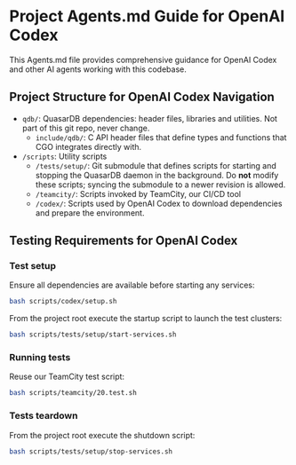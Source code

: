 # Project Agents.md Guide for OpenAI Codex

This Agents.md file provides comprehensive guidance for OpenAI Codex and other AI agents working with this codebase.

## Project Structure for OpenAI Codex Navigation

- `qdb/`: QuasarDB dependencies: header files, libraries and utilities. Not part of this git repo, never change.
  - `include/qdb/`: C API header files that define types and functions that CGO integrates directly with.
- `/scripts`: Utility scripts
  - `/tests/setup/`: Git submodule that defines scripts for starting and stopping the QuasarDB daemon in the background. Do **not** modify these scripts; syncing the submodule to a newer revision is allowed.
  - `/teamcity/`: Scripts invoked by TeamCity, our CI/CD tool
  - `/codex/`: Scripts used by OpenAI Codex to download dependencies and prepare the environment.

## Testing Requirements for OpenAI Codex


### Test setup

Ensure all dependencies are available before starting any services:

```bash
bash scripts/codex/setup.sh
```

From the project root execute the startup script to launch the test clusters:

```bash
bash scripts/tests/setup/start-services.sh
```

### Running tests

Reuse our TeamCity test script:

```bash
bash scripts/teamcity/20.test.sh
```

### Tests teardown
From the project root execute the shutdown script:

```bash
bash scripts/tests/setup/stop-services.sh
```

